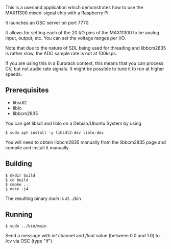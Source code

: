 
This is a userland application which demonstrates how to use the MAX11300
mixed-signal chip with a Raspberry Pi.

It launches an OSC server on port 7770.

It allows for setting each of the 20 I/O pins of the MAX11300 to be
analog input, output, etc. You can set the voltage ranges per I/O.

Note that due to the nature of SDL being used for threading and libbcm2835
is rather slow, the ADC sample rate is not at 100ksps.

If you are using this in a Eurorack context, this means that you can process
CV, but not audio rate signals. It might be possible to tune it to run at
higher speeds.


## Prerequisites

* libsdl2
* liblo
* libbcm2835

You can get libsdl and liblo on a Debian/Ubuntu System by using
```
$ sudo apt install -y libsdl2-dev liblo-dev
```

You will need to obtain libbcm2835 manually from the libbcm2835 page
and compile and install it manually.

## Building

```
$ mkdir build
$ cd build
$ cmake ..
$ make -j4
```

The resulting binary *main* is at ../bin

## Running

```
$ sudo ../bin/main
```

Send a message with *int* channel and *float* value (between 0.0 and 1.0) to /cv via OSC (type "if")